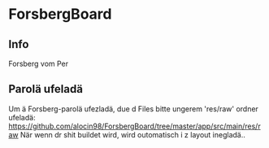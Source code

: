 # ForsbergBoard

## Info
Forsberg vom Per

## Parolä ufeladä
Um ä Forsberg-parolä ufezladä, due d Files bitte ungerem 'res/raw' ordner ufeladä:
https://github.com/alocin98/ForsbergBoard/tree/master/app/src/main/res/raw
När wenn dr shit buildet wird, wird outomatisch i z layout inegladä..


